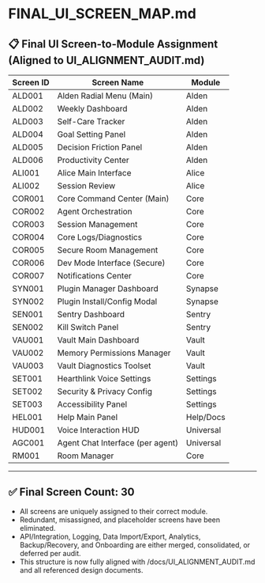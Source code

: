 # FINAL_UI_SCREEN_MAP.md

## 📋 Final UI Screen-to-Module Assignment (Aligned to UI_ALIGNMENT_AUDIT.md)

| Screen ID | Screen Name                     | Module    |
| --------- | ------------------------------- | --------- |
| ALD001    | Alden Radial Menu (Main)        | Alden     |
| ALD002    | Weekly Dashboard                | Alden     |
| ALD003    | Self-Care Tracker               | Alden     |
| ALD004    | Goal Setting Panel              | Alden     |
| ALD005    | Decision Friction Panel         | Alden     |
| ALD006    | Productivity Center             | Alden     |
| ALI001    | Alice Main Interface            | Alice     |
| ALI002    | Session Review                  | Alice     |
| COR001    | Core Command Center (Main)      | Core      |
| COR002    | Agent Orchestration             | Core      |
| COR003    | Session Management              | Core      |
| COR004    | Core Logs/Diagnostics           | Core      |
| COR005    | Secure Room Management          | Core      |
| COR006    | Dev Mode Interface (Secure)     | Core      |
| COR007    | Notifications Center            | Core      |
| SYN001    | Plugin Manager Dashboard        | Synapse   |
| SYN002    | Plugin Install/Config Modal     | Synapse   |
| SEN001    | Sentry Dashboard                | Sentry    |
| SEN002    | Kill Switch Panel               | Sentry    |
| VAU001    | Vault Main Dashboard            | Vault     |
| VAU002    | Memory Permissions Manager      | Vault     |
| VAU003    | Vault Diagnostics Toolset       | Vault     |
| SET001    | Hearthlink Voice Settings       | Settings  |
| SET002    | Security & Privacy Config       | Settings  |
| SET003    | Accessibility Panel             | Settings  |
| HEL001    | Help Main Panel                 | Help/Docs |
| HUD001    | Voice Interaction HUD           | Universal |
| AGC001    | Agent Chat Interface (per agent)| Universal |
| RM001     | Room Manager                    | Core      |

---

## ✅ Final Screen Count: 30

- All screens are uniquely assigned to their correct module.
- Redundant, misassigned, and placeholder screens have been eliminated.
- API/Integration, Logging, Data Import/Export, Analytics, Backup/Recovery, and Onboarding are either merged, consolidated, or deferred per audit.
- This structure is now fully aligned with /docs/UI_ALIGNMENT_AUDIT.md and all referenced design documents. 